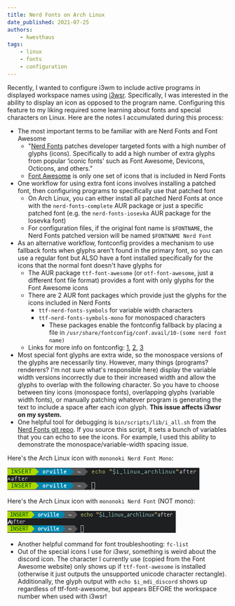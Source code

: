 ```yaml
---
title: Nerd Fonts on Arch Linux
date_published: 2021-07-25
authors:
    - kwesthaus
tags:
    - linux
    - fonts
    - configuration
---
```


Recently, I wanted to configure i3wm to include active programs in displayed workspace names using [i3wsr](https://github.com/roosta/i3wsr). Specifically, I was interested in the ability to display an icon as opposed to the program name. Configuring this feature to my liking required some learning about fonts and special characters on Linux. Here are the notes I accumulated during this process:
- The most important terms to be familiar with are Nerd Fonts and Font Awesome
    - "[Nerd Fonts](https://www.nerdfonts.com/) patches developer targeted fonts with a high number of glyphs (icons). Specifically to add a high number of extra glyphs from popular ‘iconic fonts’ such as Font Awesome, Devicons, Octicons, and others."
    - [Font Awesome](https://fontawesome.com/) is only one set of icons that is included in Nerd Fonts
- One workflow for using extra font icons involves installing a patched font, then configuring programs to specifically use that patched font
    - On Arch Linux, you can either install all patched Nerd Fonts at once with the `nerd-fonts-complete` AUR package or just a specific patched font (e.g. the `nerd-fonts-iosevka` AUR package for the Iosevka font)
    - For configuration files, if the original font name is `$FONTNAME`, the Nerd Fonts patched version will be named `$FONTNAME Nerd Font`
- As an alternative workflow, fontconfig provides a mechanism to use fallback fonts when glyphs aren't found in the primary font, so you can use a regular font but ALSO have a font installed specifically for the icons that the normal font doesn't have glyphs for
    - The AUR package `ttf-font-awesome` (or `otf-font-awesome`, just a different font file format) provides a font with only glyphs for the Font Awesome icons
    - There are 2 AUR font packages which provide just the glyphs for the icons included in Nerd Fonts
        - `ttf-nerd-fonts-symbols` for variable width characters
        - `ttf-nerd-fonts-symbols-mono` for monospaced characters
            - These packages enable the fontconfig fallback by placing a file in `/usr/share/fontconfig/conf.avail/10-(some nerd font name)`
    - Links for more info on fontconfig: [1](https://www.freedesktop.org/wiki/Software/fontconfig/), [2](https://wiki.archlinux.org/title/font_configuration), [3](https://unix.stackexchange.com/questions/338047/how-does-fontconfig-actually-work)
- Most special font glyphs are extra wide, so the monospace versions of the glyphs are necessarily tiny. However, many things (programs? renderers? I'm not sure what's responsible here) display the variable width versions incorrectly due to their increased width and allow the glyphs to overlap with the following character. So you have to choose between tiny icons (monospace fonts), overlapping glyphs (variable width fonts), or manually patching whatever program is generating the text to include a space after each icon glyph. **This issue affects i3wsr on my system.**
- One helpful tool for debugging is `bin/scripts/lib/i_all.sh` from the [Nerd Fonts git repo](https://github.com/ryanoasis/nerd-fonts). If you source this script, it sets a bunch of variables that you can echo to see the icons. For example, I used this ability to demonstrate the monospace/variable-width spacing issue.

Here's the Arch Linux icon with `mononoki Nerd Font Mono`:

![screenshot of Arch Linux icon with mononoki Nerd Font Mono showing tiny size](icon-mono.png)

Here's the Arch Linux icon with `mononoki Nerd Font` (NOT mono):

![screenshot of Arch Linux icon with mononoki Nerd Font (NOT mono) showing overlap with following characters](icon-variable.png)

- Another helpful command for font troubleshooting: `fc-list`
- Out of the special icons I use for i3wsr, something is weird about the discord icon. The character I currently use (copied from the Font Awesome website) only shows up if `ttf-font-awesome` is installed (otherwise it just outputs the unsupported unicode character rectangle). Additionally, the glyph output with `echo $i_mdi_discord` shows up regardless of ttf-font-awesome, but appears BEFORE the workspace number when used with i3wsr!
